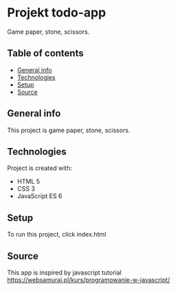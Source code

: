 # Projekt todo-app
Game paper, stone, scissors.

## Table of contents
* [General info](#general-info)
* [Technologies](#technologies)
* [Setup](#setup)
* [Source](#source)

## General info
This project is game paper, stone, scissors.
	
## Technologies
Project is created with:
* HTML 5
* CSS 3
* JavaScript ES 6

## Setup
To run this project, click index.html

## Source
This app is inspired by javascript tutorial https://websamuraj.pl/kurs/programowanie-w-javascript/


